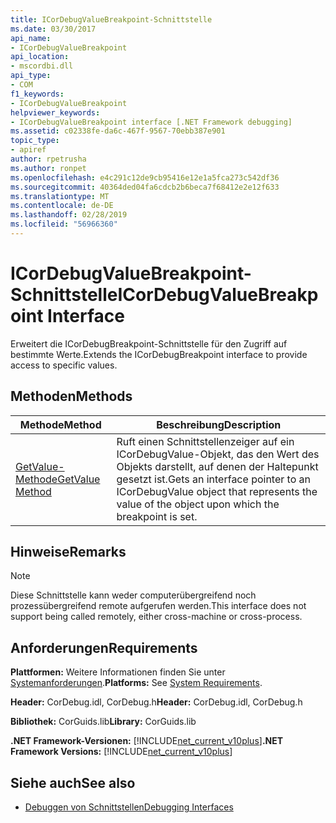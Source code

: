 ```yaml
---
title: ICorDebugValueBreakpoint-Schnittstelle
ms.date: 03/30/2017
api_name:
- ICorDebugValueBreakpoint
api_location:
- mscordbi.dll
api_type:
- COM
f1_keywords:
- ICorDebugValueBreakpoint
helpviewer_keywords:
- ICorDebugValueBreakpoint interface [.NET Framework debugging]
ms.assetid: c02338fe-da6c-467f-9567-70ebb387e901
topic_type:
- apiref
author: rpetrusha
ms.author: ronpet
ms.openlocfilehash: e4c291c12de9cb95416e12e1a5fca273c542df36
ms.sourcegitcommit: 40364ded04fa6cdcb2b6beca7f68412e2e12f633
ms.translationtype: MT
ms.contentlocale: de-DE
ms.lasthandoff: 02/28/2019
ms.locfileid: "56966360"
---
```

# <a name="icordebugvaluebreakpoint-interface"></a><span data-ttu-id="cef59-102">ICorDebugValueBreakpoint-Schnittstelle</span><span class="sxs-lookup"><span data-stu-id="cef59-102">ICorDebugValueBreakpoint Interface</span></span>
<span data-ttu-id="cef59-103">Erweitert die ICorDebugBreakpoint-Schnittstelle für den Zugriff auf bestimmte Werte.</span><span class="sxs-lookup"><span data-stu-id="cef59-103">Extends the ICorDebugBreakpoint interface to provide access to specific values.</span></span>  
  
## <a name="methods"></a><span data-ttu-id="cef59-104">Methoden</span><span class="sxs-lookup"><span data-stu-id="cef59-104">Methods</span></span>  
  
|<span data-ttu-id="cef59-105">Methode</span><span class="sxs-lookup"><span data-stu-id="cef59-105">Method</span></span>|<span data-ttu-id="cef59-106">Beschreibung</span><span class="sxs-lookup"><span data-stu-id="cef59-106">Description</span></span>|  
|------------|-----------------|  
|[<span data-ttu-id="cef59-107">GetValue-Methode</span><span class="sxs-lookup"><span data-stu-id="cef59-107">GetValue Method</span></span>](../../../../docs/framework/unmanaged-api/debugging/icordebugvaluebreakpoint-getvalue-method.md)|<span data-ttu-id="cef59-108">Ruft einen Schnittstellenzeiger auf ein ICorDebugValue-Objekt, das den Wert des Objekts darstellt, auf denen der Haltepunkt gesetzt ist.</span><span class="sxs-lookup"><span data-stu-id="cef59-108">Gets an interface pointer to an ICorDebugValue object that represents the value of the object upon which the breakpoint is set.</span></span>|  
  
## <a name="remarks"></a><span data-ttu-id="cef59-109">Hinweise</span><span class="sxs-lookup"><span data-stu-id="cef59-109">Remarks</span></span>  
  
> [!NOTE]
>  <span data-ttu-id="cef59-110">Diese Schnittstelle kann weder computerübergreifend noch prozessübergreifend remote aufgerufen werden.</span><span class="sxs-lookup"><span data-stu-id="cef59-110">This interface does not support being called remotely, either cross-machine or cross-process.</span></span>  
  
## <a name="requirements"></a><span data-ttu-id="cef59-111">Anforderungen</span><span class="sxs-lookup"><span data-stu-id="cef59-111">Requirements</span></span>  
 <span data-ttu-id="cef59-112">**Plattformen:** Weitere Informationen finden Sie unter [Systemanforderungen](../../../../docs/framework/get-started/system-requirements.md).</span><span class="sxs-lookup"><span data-stu-id="cef59-112">**Platforms:** See [System Requirements](../../../../docs/framework/get-started/system-requirements.md).</span></span>  
  
 <span data-ttu-id="cef59-113">**Header:** CorDebug.idl, CorDebug.h</span><span class="sxs-lookup"><span data-stu-id="cef59-113">**Header:** CorDebug.idl, CorDebug.h</span></span>  
  
 <span data-ttu-id="cef59-114">**Bibliothek:** CorGuids.lib</span><span class="sxs-lookup"><span data-stu-id="cef59-114">**Library:** CorGuids.lib</span></span>  
  
 <span data-ttu-id="cef59-115">**.NET Framework-Versionen:** [!INCLUDE[net_current_v10plus](../../../../includes/net-current-v10plus-md.md)]</span><span class="sxs-lookup"><span data-stu-id="cef59-115">**.NET Framework Versions:** [!INCLUDE[net_current_v10plus](../../../../includes/net-current-v10plus-md.md)]</span></span>  
  
## <a name="see-also"></a><span data-ttu-id="cef59-116">Siehe auch</span><span class="sxs-lookup"><span data-stu-id="cef59-116">See also</span></span>
- [<span data-ttu-id="cef59-117">Debuggen von Schnittstellen</span><span class="sxs-lookup"><span data-stu-id="cef59-117">Debugging Interfaces</span></span>](../../../../docs/framework/unmanaged-api/debugging/debugging-interfaces.md)

